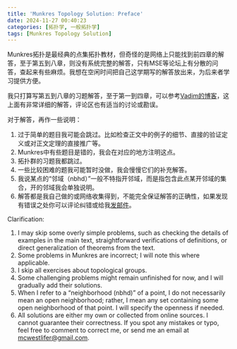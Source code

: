 ```yaml
---
title: 'Munkres Topology Solution: Preface'
date: 2024-11-27 00:40:23
categories: [拓扑学, 一般拓扑学]
tags: [Munkres Topology Solution]
---
```


Munkres拓扑是最经典的点集拓扑教材，但奇怪的是网络上只能找到前四章的解答，至于第五到八章，则没有系统完整的解答，只有MSE等论坛上有分散的问答，查起来有些麻烦。我想在空闲时间把自己这学期写的解答放出来，为后来者学习提供方便。

我只打算写第五到八章的习题解答，至于第一到四章，可以参考[Vadim的博客](https://dbfin.com/topology/munkres/)，这上面有非常详细的解答，评论区也有适当的讨论或勘误。

对于解答，再作一些说明：

1. 过于简单的题目我可能会跳过。比如检查正文中的例子的细节、直接的验证定义或对正文定理的直接推广等。
2. Munkres中有些题目是错的，我会在对应的地方注明这点。
3. 拓扑群的习题我都跳过。
4. 一些比较困难的题我可能暂时没做，我会慢慢它们的补充解答。
5. 我说某点的“邻域（nbhd）”一般不特指开邻域，而是指包含此点某开邻域的集合，开的邻域我会单独说明。
6. 解答都是我自己做的或网络收集得到，不能完全保证解答的正确性，如果发现有错误之处你可以评论纠错或给我[发邮件](mailto://mcwestlifer@gmail.com)。

Clarification: 

1. I may skip some overly simple problems, such as checking the details of examples in the main text, straightforward verifications of definitions, or direct generalization of theorems from the text.
2. Some problems in Munkres are incorrect; I will note this where applicable.
3. I skip all exercises about topological groups.
4. Some challenging problems might remain unfinished for now, and I will gradually add their solutions.
5. When I refer to a “neighborhood (nbhd)” of a point, I do not necessarily mean an open neighborhood; rather, I mean any set containing some open neighborhood of that point. I will specify the openness if needed.
6. All solutions are either my own or collected from online sources. I cannot guarantee their correctness. If you spot any mistakes or typo, feel free to comment to correct me, or send me an email at [mcwestlifer@gmail.com](mailto://mcwestlifer@gmail.com).